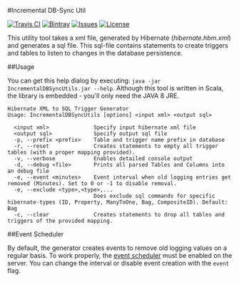 #Incremental DB-Sync Util


[![Travis CI](https://img.shields.io/travis/Cooperate-Project/EnterpriseArchitectBridgeDBUtil.svg)](https://travis-ci.org/Cooperate-Project/EnterpriseArchitectBridgeDBUtil)
[![Bintray](https://img.shields.io/bintray/v/cooperate-project/EnterpriseArchitectBridgeDBUtil/bundledProducts.svg)](https://dl.bintray.com/cooperate-project/EnterpriseArchitectBridgeDBUtil/bundledProducts)
[![Issues](https://img.shields.io/github/issues/Cooperate-Project/EnterpriseArchitectBridgeDBUtil.svg)](https://github.com/Cooperate-Project/EnterpriseArchitectBridgeDBUtil/issues)
[![License](https://img.shields.io/github/license/Cooperate-Project/EnterpriseArchitectBridgeDBUtil.svg)](https://raw.githubusercontent.com/Cooperate-Project/EnterpriseArchitectBridgeDBUtil/master/LICENSE)

This utility tool takes a xml file, generated by Hibernate (*hibernate.hbm.xml*) and generates a sql file.
This sql-file contains statements to create triggers and tables to listen to changes in the database persistence.

##Usage

You can get this help dialog by executing: `java -jar IncrementalDBSyncUtils.jar --help`.
Although this tool is written in Scala, the library is embedded - you'll only need the JAVA 8 JRE.

```
Hibernate XML to SQL Trigger Generator
Usage: IncrementalDBSyncUtils [options] <input xml> <output sql>

  <input xml>              Specify input hibernate xml file
  <output sql>             Specify output sql file
  -p, --prefix <prefix>    Table and trigger name prefix in database
  -r, --reset              Creates statements to empty all trigger tables (with a proper mapping provided).
  -v, --verbose            Enables detailed console output
  -d, --debug <file>       Prints all parsed Tables and Columns into an debug file
  -e, --event <minutes>    Event interval when old logging entries get removed (Minutes). Set to 0 or -1 to disable removal.
  -e, --exclude <type>,<type>,...
                           Does exclude sql commands for specific hibernate-types (ID, Property, ManyToOne, Bag, CompositeID). Default: Bag
  -c, --clear              Creates statements to drop all tables and triggers of the provided mapping.
```

##Event Scheduler

By default, the generator creates events to remove old logging values on a regular basis. To work properly, the [event scheduler](https://dev.mysql.com/doc/refman/5.7/en/event-scheduler.html) must be enabled on the server. You can change the interval or disable event creation with the `event` flag.
